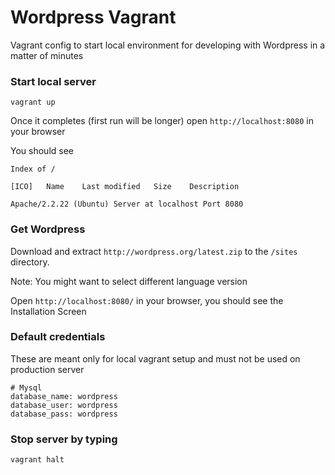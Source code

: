 Wordpress Vagrant
=================

Vagrant config to start local environment for developing with Wordpress in a matter of minutes

### Start local server

    vagrant up

Once it completes (first run will be longer) open ```http://localhost:8080``` in your browser

You should see

    Index of /

    [ICO]	Name	Last modified	Size	Description

    Apache/2.2.22 (Ubuntu) Server at localhost Port 8080


### Get Wordpress

Download and extract ```http://wordpress.org/latest.zip``` to the ```/sites``` directory.

Note: You might want to select different language version

Open ```http://localhost:8080/``` in your browser, you should see the Installation Screen

### Default credentials

These are meant only for local vagrant setup and must not be used on production server

    # Mysql
    database_name: wordpress
    database_user: wordpress
    database_pass: wordpress

### Stop server by typing

    vagrant halt
